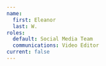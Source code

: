 ```yaml
---
name:
  first: Eleanor
  last: W.
roles:
  default: Social Media Team
  communications: Video Editor
current: false
---
```

